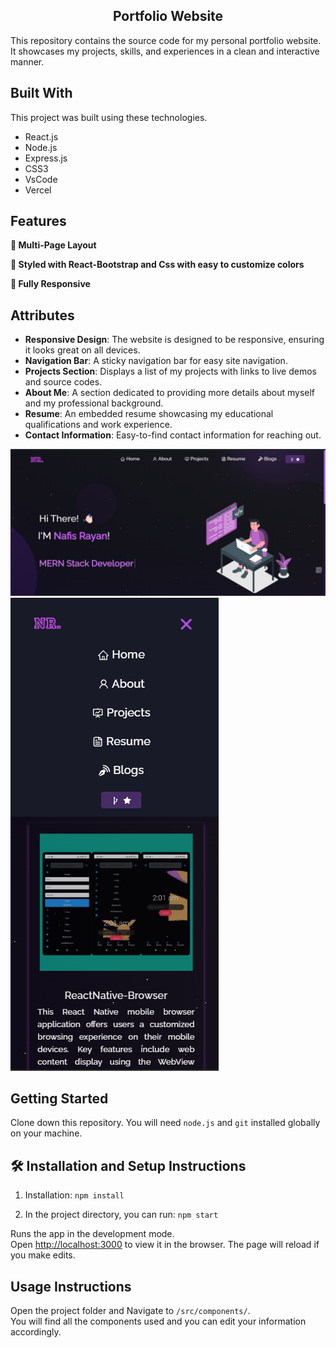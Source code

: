 <h2 align="center">
Portfolio Website
  <!-- Visit the live site: [nafisrayan.tech](https://nafisrayan.tech) -->
</h2>
This repository contains the source code for my personal portfolio website. It showcases my projects, skills, and experiences in a clean and interactive manner.
<br/>

## Built With

This project was built using these technologies.

- React.js
- Node.js
- Express.js
- CSS3
- VsCode
- Vercel

## Features

**📖 Multi-Page Layout**

**🎨 Styled with React-Bootstrap and Css with easy to customize colors**

**📱 Fully Responsive**

## Attributes

- **Responsive Design**: The website is designed to be responsive, ensuring it looks great on all devices.
- **Navigation Bar**: A sticky navigation bar for easy site navigation.
- **Projects Section**: Displays a list of my projects with links to live demos and source codes.
- **About Me**: A section dedicated to providing more details about myself and my professional background.
- **Resume**: An embedded resume showcasing my educational qualifications and work experience.
- **Contact Information**: Easy-to-find contact information for reaching out.

<div>
  <img alt="Demo" src="./Images/readme-img.png" />
  <img alt="Demo" src="./Images/readme-img1.png" />
</div>


## Getting Started

Clone down this repository. You will need `node.js` and `git` installed globally on your machine.

## 🛠 Installation and Setup Instructions

1. Installation: `npm install`

2. In the project directory, you can run: `npm start`

Runs the app in the development mode.\
Open [http://localhost:3000](http://localhost:3000) to view it in the browser.
The page will reload if you make edits.

## Usage Instructions

Open the project folder and Navigate to `/src/components/`. <br/>
You will find all the components used and you can edit your information accordingly.
